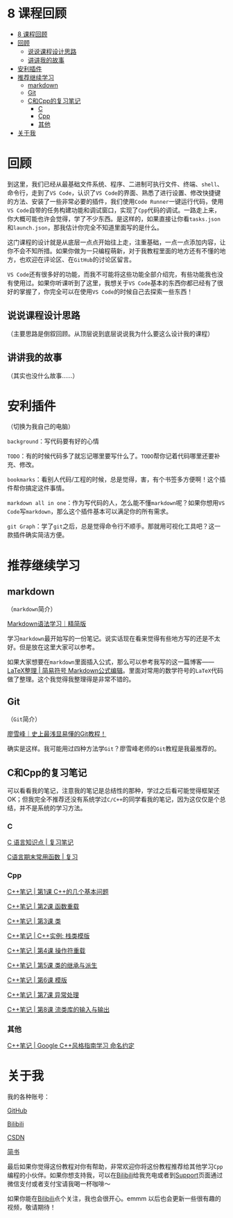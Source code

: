 # 8 课程回顾

- [8 课程回顾](#8-课程回顾)
- [回顾](#回顾)
  - [说说课程设计思路](#说说课程设计思路)
  - [讲讲我的故事](#讲讲我的故事)
- [安利插件](#安利插件)
- [推荐继续学习](#推荐继续学习)
  - [markdown](#markdown)
  - [Git](#git)
  - [C和Cpp的复习笔记](#c和cpp的复习笔记)
    - [C](#c)
    - [Cpp](#cpp)
    - [其他](#其他)
- [关于我](#关于我)

# 回顾

到这里，我们已经从最基础文件系统、程序、二进制可执行文件、终端、`shell`、命令行，走到了`VS Code`，认识了`VS Code`的界面、熟悉了进行设置、修改快捷键的方法、安装了一些非常必要的插件，我们使用`Code Runner`一键运行代码，使用`VS Code`自带的任务构建功能和调试窗口，实现了`Cpp`代码的调试。一路走上来，你大概可能也许会觉得，学了不少东西。是这样的，如果直接让你看`tasks.json`和`launch.json`，那我估计你完全不知道里面写的是什么。

这门课程的设计就是从底层一点点开始往上走，注重基础，一点一点添加内容，让你不会不知所措。如果你做为一只编程萌新，对于我教程里面的地方还有不懂的地方，也欢迎在评论区、在`GitHub`的讨论区留言。

`VS Code`还有很多好的功能，而我不可能将这些功能全部介绍完，有些功能我也没有使用过。如果你听课听到了这里，我想关于`VS Code`基本的东西你都已经有了很好的掌握了，你完全可以在使用`VS Code`的时候自己去探索一些东西！

## 说说课程设计思路

（主要思路是倒叙回顾。从顶层说到底层说说我为什么要这么设计我的课程）

## 讲讲我的故事

（其实也没什么故事……）

# 安利插件

（切换为我自己的电脑）

`background`：写代码要有好的心情

`TODO`：有的时候代码多了就忘记哪里要写什么了。`TODO`帮你记着代码哪里还要补充、修改。

`bookmarks`：看别人代码/工程的时候，总是觉得，害，有个书签多方便啊！这个插件帮你搞定这件事情。

`markdown all in one`：作为写代码的人，怎么能不懂`markdown`呢？如果你想用`VS Code`写`markdown`，那么这个插件基本可以满足你的所有需求。

`git Graph`：学了`git`之后，总是觉得命令行不顺手。那就用可视化工具吧？这一款插件确实简洁方便。

# 推荐继续学习

## markdown

（`markdown`简介）

[Markdown语法学习｜精简版](https://blog.csdn.net/qq_45379253/article/details/104876463)

学习`markdown`最开始写的一份笔记。说实话现在看来觉得有些地方写的还是不太好。但是放在这里大家可以参考。

如果大家想要在`markdown`里面插入公式，那么可以参考我写的这一篇博客——[LaTeX整理 | 简易符号 Markdown公式编辑](https://blog.csdn.net/qq_45379253/article/details/105368552)。里面对常用的数学符号的`LaTeX`代码做了整理。这个我觉得我整理得是非常不错的。

## Git

（`Git`简介）

[廖雪峰｜史上最浅显易懂的Git教程！](https://www.liaoxuefeng.com/wiki/896043488029600)

确实是这样。我可能用过四种方法学`Git`？廖雪峰老师的`Git`教程是我最推荐的。

## C和Cpp的复习笔记

可以看看我的笔记，注意我的笔记是总结性的那种，学过之后看可能觉得框架还OK；但我完全不推荐还没有系统学过`C/C++`的同学看我的笔记，因为这仅仅是个总结，并不是系统的学习方法。

### C

[C 语言知识点 | 复习笔记](https://blog.csdn.net/qq_45379253/article/details/107247559)

[C语言期末常用函数 | 复习](https://blog.csdn.net/qq_45379253/article/details/107046909)

### Cpp

[C++笔记 | 第1课 C++的几个基本问题](https://blog.csdn.net/qq_45379253/article/details/104868460)

[C++笔记 | 第2课 函数重载](https://blog.csdn.net/qq_45379253/article/details/104868515)

[C++笔记 | 第3课 类](https://blog.csdn.net/qq_45379253/article/details/104869939)

[C++笔记 | C++实例: 栈类模版](https://blog.csdn.net/qq_45379253/article/details/106783740)

[C++笔记 | 第4课 操作符重载](https://blog.csdn.net/qq_45379253/article/details/106784209)

[C++笔记 | 第5课 类的继承与派生](https://blog.csdn.net/qq_45379253/article/details/106784222)

[C++笔记 | 第6课 模版](https://blog.csdn.net/qq_45379253/article/details/106784237)

[C++笔记 | 第7课 异常处理](https://blog.csdn.net/qq_45379253/article/details/106784255)

[C++笔记 | 第8课 流类库的输入与输出](https://blog.csdn.net/qq_45379253/article/details/106784282)

### 其他

[C++笔记 | Google C++风格指南学习 命名约定](https://blog.csdn.net/qq_45379253/article/details/105522038)

# 关于我

我的各种账号：

[GitHub](https://github.com/Yang-Xijie)

[Bilibili](https://space.bilibili.com/24502827)

[CSDN](https://blog.csdn.net/qq_45379253)

[简书](https://www.jianshu.com/u/76b034c9f995)

最后如果你觉得这份教程对你有帮助，非常欢迎你将这份教程推荐给其他学习`Cpp`编程的小伙伴。如果你想支持我，可以在[Bilibili](https://space.bilibili.com/24502827)给我充电或者到[Support](./postscript/support.md)页面通过微信支付或者支付宝请我喝一杯咖啡～

如果你能在[Bilibili](https://space.bilibili.com/24502827)点个关注，我也会很开心。emmm 以后也会更新一些很有趣的视频，敬请期待！
